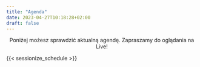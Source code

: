 ```yaml
---
title: "Agenda"
date: 2023-04-27T10:18:28+02:00
draft: false
---
```


<center>Poniżej możesz sprawdzić aktualną agendę. Zapraszamy do oglądania na Live!</center>

{{< sessionize_schedule >}}